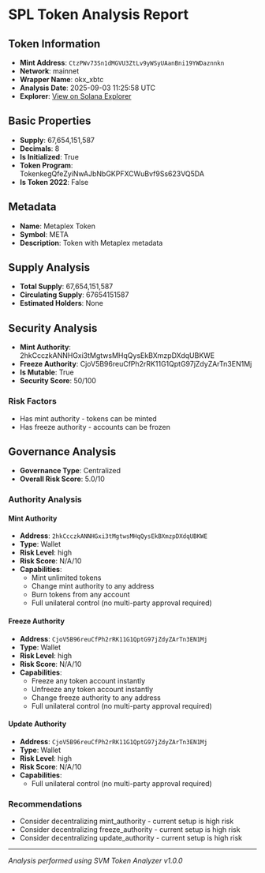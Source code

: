 # SPL Token Analysis Report

## Token Information
- **Mint Address**: `CtzPWv73Sn1dMGVU3ZtLv9yWSyUAanBni19YWDaznnkn`
- **Network**: mainnet
- **Wrapper Name**: okx_xbtc
- **Analysis Date**: 2025-09-03 11:25:58 UTC
- **Explorer**: [View on Solana Explorer](https://explorer.solana.com/address/CtzPWv73Sn1dMGVU3ZtLv9yWSyUAanBni19YWDaznnkn)

## Basic Properties
- **Supply**: 67,654,151,587
- **Decimals**: 8
- **Is Initialized**: True
- **Token Program**: TokenkegQfeZyiNwAJbNbGKPFXCWuBvf9Ss623VQ5DA
- **Is Token 2022**: False

## Metadata
- **Name**: Metaplex Token
- **Symbol**: META
- **Description**: Token with Metaplex metadata

## Supply Analysis
- **Total Supply**: 67,654,151,587
- **Circulating Supply**: 67654151587
- **Estimated Holders**: None

## Security Analysis
- **Mint Authority**: 2hkCcczkANNHGxi3tMgtwsMHqQysEkBXmzpDXdqUBKWE
- **Freeze Authority**: CjoV5B96reuCfPh2rRK11G1QptG97jZdyZArTn3EN1Mj
- **Is Mutable**: True
- **Security Score**: 50/100

### Risk Factors
- Has mint authority - tokens can be minted
- Has freeze authority - accounts can be frozen

## Governance Analysis
- **Governance Type**: Centralized
- **Overall Risk Score**: 5.0/10

### Authority Analysis

#### Mint Authority
- **Address**: `2hkCcczkANNHGxi3tMgtwsMHqQysEkBXmzpDXdqUBKWE`
- **Type**: Wallet
- **Risk Level**: high
- **Risk Score**: N/A/10
- **Capabilities**:
  - Mint unlimited tokens
  - Change mint authority to any address
  - Burn tokens from any account
  - Full unilateral control (no multi-party approval required)

#### Freeze Authority
- **Address**: `CjoV5B96reuCfPh2rRK11G1QptG97jZdyZArTn3EN1Mj`
- **Type**: Wallet
- **Risk Level**: high
- **Risk Score**: N/A/10
- **Capabilities**:
  - Freeze any token account instantly
  - Unfreeze any token account instantly
  - Change freeze authority to any address
  - Full unilateral control (no multi-party approval required)

#### Update Authority
- **Address**: `CjoV5B96reuCfPh2rRK11G1QptG97jZdyZArTn3EN1Mj`
- **Type**: Wallet
- **Risk Level**: high
- **Risk Score**: N/A/10
- **Capabilities**:
  - Full unilateral control (no multi-party approval required)

### Recommendations
- Consider decentralizing mint_authority - current setup is high risk
- Consider decentralizing freeze_authority - current setup is high risk
- Consider decentralizing update_authority - current setup is high risk

---
*Analysis performed using SVM Token Analyzer v1.0.0*
